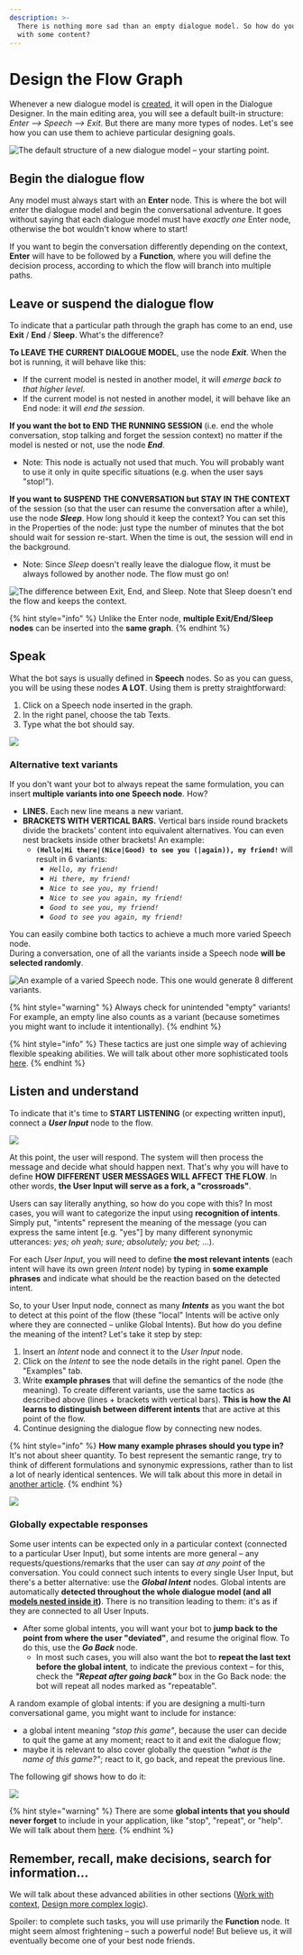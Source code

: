 ```yaml
---
description: >-
  There is nothing more sad than an empty dialogue model. So how do you fill it
  with some content?
---
```


# Design the Flow Graph

Whenever a new dialogue model is [created](https://docs.promethist.ai/how-to/design/create-dialogue), it will open in the Dialogue Designer. In the main editing area, you will see a default built-in structure: _Enter --&gt; Speech --&gt; Exit_. But there are many more types of nodes. Let's see how you can use them to achieve particular designing goals.

![The default structure of a new dialogue model &#x2013; your starting point.](../../../.gitbook/assets/image%20%2842%29.png)

## Begin the dialogue flow

Any model must always start with an **Enter** node. This is where the bot will _enter_ the dialogue model and begin the conversational adventure. It goes without saying that each dialogue model must have _exactly one_ Enter node, otherwise the bot wouldn't know where to start!

If you want to begin the conversation differently depending on the context, **Enter** will have to be followed by a **Function**, where you will define the decision process, according to which the flow will branch into multiple paths.

## Leave or suspend the dialogue flow

To indicate that a particular path through the graph has come to an end, use **Exit** / **End** / **Sleep**. What's the difference?

**To LEAVE THE CURRENT DIALOGUE MODEL**, use the node _**Exit**_. When the bot is running, it will behave like this:

* If the current model is nested in another model, it will _emerge back to that higher level_.
* If the current model is not nested in another model, it will behave like an End node: it will _end the session_.

**If you want the bot to END THE RUNNING SESSION** \(i.e. end the whole conversation, stop talking and forget the session context\) no matter if the model is nested or not, use the node _**End**_.

* Note: This node is actually not used that much. You will probably want to use it only in quite specific situations \(e.g. when the user says "stop!"\).

**If you want to SUSPEND THE CONVERSATION but STAY IN THE CONTEXT** of the session \(so that the user can resume the conversation after a while\), use the node _**Sleep**_. How long should it keep the context? You can set this in the Properties of the node: just type the number of minutes that the bot should wait for session re-start. When the time is out, the session will end in the background.

* Note: Since _Sleep_ doesn't really leave the dialogue flow, it must be always followed by another node. The flow must go on!

![The difference between Exit, End, and Sleep. Note that Sleep doesn&apos;t end the flow and keeps the context.](../../../.gitbook/assets/image%20%2856%29.png)

{% hint style="info" %}
Unlike the Enter node, **multiple Exit/End/Sleep nodes** can be inserted into the **same graph**.
{% endhint %}

## Speak

What the bot says is usually defined in **Speech** nodes. So as you can guess, you will be using these nodes **A LOT**. Using them is pretty straightforward:

1. Click on a Speech node inserted in the graph.
2. In the right panel, choose the tab Texts.
3. Type what the bot should say.

![](../../../.gitbook/assets/hello-world.gif)

### **Alternative text variants**

If you don't want your bot to always repeat the same formulation, you can insert **multiple variants into one Speech node**. How?

* **LINES.** Each new line means a new variant.
* **BRACKETS WITH VERTICAL BARS.** Vertical bars inside round brackets divide the brackets' content into equivalent alternatives. You can even nest brackets inside other brackets! An example:
  * **`(Hello|Hi there|(Nice|Good) to see you (|again)), my friend!`** will result in 6 variants:
    * _`Hello, my friend!`_
    * _`Hi there, my friend!`_
    * _`Nice to see you, my friend!`_
    * _`Nice to see you again, my friend!`_
    * _`Good to see you, my friend!`_
    * _`Good to see you again, my friend!`_

You can easily combine both tactics to achieve a much more varied Speech node.  
During a conversation, one of all the variants inside a Speech node **will be selected randomly**.

![An example of a varied Speech node. This one would generate 8 different variants.](../../../.gitbook/assets/image%20%2865%29.png)

{% hint style="warning" %}
Always check for unintended "empty" variants! For example, an empty line also counts as a variant \(because sometimes you might want to include it intentionally\).
{% endhint %}

{% hint style="info" %}
These tactics are just one simple way of achieving flexible speaking abilities. We will talk about other more sophisticated tools [here](../speaking.md).
{% endhint %}

## Listen and understand

To indicate that it's time to **START LISTENING** \(or expecting written input\), connect a _**User Input**_ node to the flow.

![](../../../.gitbook/assets/image%20%2858%29.png)

At this point, the user will respond. The system will then process the message and decide what should happen next. That's why you will have to define **HOW DIFFERENT USER MESSAGES WILL AFFECT THE FLOW**. In other words, **the User Input will serve as a fork, a "crossroads"**.

Users can say literally anything, so how do you cope with this? In most cases, you will want to categorize the input using **recognition of intents**. Simply put, "intents" represent the meaning of the message \(you can express the same intent \[e.g. "yes"\] by many different synonymic utterances: _yes; oh yeah; sure; absolutely; you bet;_ ...\).

For each _User Input_, you will need to define **the most relevant intents** \(each intent will have its own green _Intent_ node\) by typing in **some example phrases** and indicate what should be the reaction based on the detected intent.

So, to your User Input node, connect as many _**Intents**_ as you want the bot to detect at this point of the flow \(these "local" Intents will be active only where they are connected – unlike Global Intents\). But how do you define the meaning of the intent? Let's take it step by step:

1. Insert an _Intent_ node and connect it to the _User Input_ node.
2. Click on the _Intent_ to see the node details in the right panel. Open the "Examples" tab.
3. Write **example phrases** that will define the semantics of the node \(the meaning\). To create different variants, use the same tactics as described above \(lines + brackets with vertical bars\). **This is how the AI learns to distinguish between different intents** that are active at this point of the flow.
4. Continue designing the dialogue flow by connecting new nodes.

{% hint style="info" %}
**How many example phrases should you type in?**  
It's not about sheer quantity. To best represent the semantic range, try to think of different formulations and synonymic expressions, rather than to list a lot of nearly identical sentences. We will talk about this more in detail in [another article](../understanding.md).
{% endhint %}

![](../../../.gitbook/assets/intents-with-bar.gif)

### Globally expectable responses

Some user intents can be expected only in a particular context \(connected to a particular User Input\), but some intents are more general – any requests/questions/remarks that the user can say _at any point_ of the conversation. You could connect such intents to every single User Input, but there's a better alternative: use the _**Global Intent**_ nodes. Global intents are automatically **detected throughout the whole dialogue model \(and all** [**models nested inside it**](../dialogue-linking.md)**\)**. There is no transition leading to them: it's as if they are connected to all User Inputs.

* After some global intents, you will want your bot to **jump back to the point from where the user "deviated"**, and resume the original flow. To do this, use the _**Go Back**_ node.
  * In most such cases, you will also want the bot to **repeat the last text before the global intent**, to indicate the previous context – for this, check the _**"Repeat after going back"**_ box in the Go Back node: the bot will repeat all nodes marked as "repeatable".

A random example of global intents: if you are designing a multi-turn conversational game, you might want to include for instance:

* a global intent meaning _"stop this game"_, because the user can decide to quit the game at any moment; react to it and exit the dialogue flow;
* maybe it is relevant to also cover globally the question _"what is the name of this game?"_; react to it, go back, and repeat the previous line.

The following gif shows how to do it:

![](../../../.gitbook/assets/intents212.gif)

{% hint style="warning" %}
There are some **global intents that you should never forget** to include in your application, like "stop", "repeat", or "help". We will talk about them [here](../robustness.md).
{% endhint %}

## Remember, recall, make decisions, search for information...

We will talk about these advanced abilities in other sections \([Work with context](../context/), [Design more complex logic](../complex-functionality.md)\).

Spoiler: to complete such tasks, you will use primarily the **Function** node. It might seem almost frightening – such a powerful node! But believe us, it will eventually become one of your best node friends.

